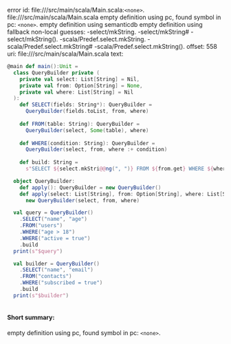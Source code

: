 error id: file://<WORKSPACE>/src/main/scala/Main.scala:`<none>`.
file://<WORKSPACE>/src/main/scala/Main.scala
empty definition using pc, found symbol in pc: `<none>`.
empty definition using semanticdb
empty definition using fallback
non-local guesses:
	 -select/mkString.
	 -select/mkString#
	 -select/mkString().
	 -scala/Predef.select.mkString.
	 -scala/Predef.select.mkString#
	 -scala/Predef.select.mkString().
offset: 558
uri: file://<WORKSPACE>/src/main/scala/Main.scala
text:
```scala
@main def main():Unit =
  class QueryBuilder private (
    private val select: List[String] = Nil,
    private val from: Option[String] = None,
    private val where: List[String] = Nil
  ):
    def SELECT(fields: String*): QueryBuilder = 
      QueryBuilder(fields.toList, from, where)
      
    def FROM(table: String): QueryBuilder = 
      QueryBuilder(select, Some(table), where)
      
    def WHERE(condition: String): QueryBuilder = 
      QueryBuilder(select, from, where :+ condition)
      
    def build: String = 
      s"SELECT ${select.mkStri@@ng(", ")} FROM ${from.get} WHERE ${where.mkString(" AND ")}"

  object QueryBuilder:
    def apply(): QueryBuilder = new QueryBuilder()
    def apply(select: List[String], from: Option[String], where: List[String]): QueryBuilder = 
      new QueryBuilder(select, from, where)

  val query = QueryBuilder()
    .SELECT("name", "age")
    .FROM("users")
    .WHERE("age > 18")
    .WHERE("active = true")
    .build
  print(s"$query")

  val builder = QueryBuilder()
    .SELECT("name", "email")
    .FROM("contacts")
    .WHERE("subscribed = true")
    .build
  print(s"$builder")
  

```


#### Short summary: 

empty definition using pc, found symbol in pc: `<none>`.